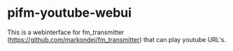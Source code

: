# pifm-youtube-webui
This is a webinterface for fm_transmitter (https://github.com/markondej/fm_transmitter) that can play youtube URL's.
